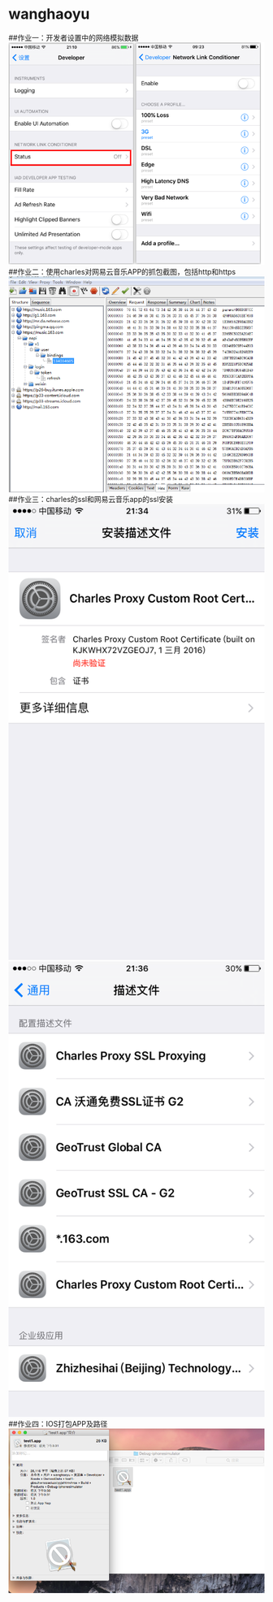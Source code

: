 # wanghaoyu
##作业一：开发者设置中的网络模拟数据
![developer](https://github.com/Test-Seven/wanghaoyu/blob/master/image/developer1.png "开发者选项")
##作业二：使用charles对网易云音乐APP的抓包截图，包括http和https
![music](https://github.com/Test-Seven/wanghaoyu/blob/master/image/music.png "网易云音乐APP抓包截图") 
##作业三：charles的ssl和网易云音乐app的ssl安装
![charles](https://github.com/Test-Seven/wanghaoyu/blob/master/image/IMG_0098.PNG "charles的ssl安装")
![all](https://github.com/Test-Seven/wanghaoyu/blob/master/image/IMG_0099.PNG "所有安装的ssl")
##作业四：IOS打包APP及路径
![debug](https://github.com/Test-Seven/wanghaoyu/blob/master/image/testdebug.png "app及路径") 
